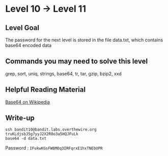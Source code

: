 # Level 10 → Level 11

## Level Goal

The password for the next level is stored in the file data.txt, which contains base64 encoded data

## Commands you may need to solve this level

grep, sort, uniq, strings, base64, tr, tar, gzip, bzip2, xxd

## Helpful Reading Material

[Base64 on Wikipedia](http://en.wikipedia.org/wiki/Base64s)

## Write-up

```
ssh bandit10@bandit.labs.overthewire.org
truKLdjsbJ5g7yyJ2X2R0o3a5HQJFuLk
base64 -d data.txt 
```
Password : `IFukwKGsFW8MOq3IRFqrxE1hxTNEbUPR`